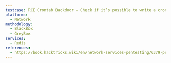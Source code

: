 ```yaml
---
testcase: RCE Crontab Backdoor – Check if it’s possible to write a cronjob file with a reverse shell payload using configuration changes and SAVE
platforms: 
  - Network
methodology: 
  - BlackBox
  - GreyBox
services:
  - Redis
references:
  - https://book.hacktricks.wiki/en/network-services-pentesting/6379-pentesting-redis.html
---
```

